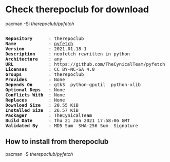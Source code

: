 # Check therepoclub for download

        
pacman -Si *therepoclub/pyfetch*

<div class="highlight"><pre class="highlight"><text>
<b>Repository</b>      : therepoclub
<b>Name</b>            : <a href='../../x86_64/pyfetch-2021.01.18-1-any.pkg.tar.zst'>pyfetch</a>
<b>Version</b>         : 2021.01.18-1
<b>Description</b>     : neofetch rewritten in python
<b>Architecture</b>    : any
<b>URL</b>             : https://github.com/TheCynicalTeam/pyfetch
<b>Licenses</b>        : CC BY-NC-SA 4.0
<b>Groups</b>          : therepoclub
<b>Provides</b>        : None
<b>Depends On</b>      : gtk3  python-gputil  python-xlib
<b>Optional Deps</b>   : None
<b>Conflicts With</b>  : None
<b>Replaces</b>        : None
<b>Download Size</b>   : 20.55 KiB
<b>Installed Size</b>  : 26.57 KiB
<b>Packager</b>        : TheCynicalTeam <wayne6324@gmail.com>
<b>Build Date</b>      : Thu 21 Jan 2021 17:58:06 GMT
<b>Validated By</b>    : MD5 Sum  SHA-256 Sum  Signature
</text></pre></div>

## How to install from therepoclub

        
pacman -S *therepoclub/pyfetch*
